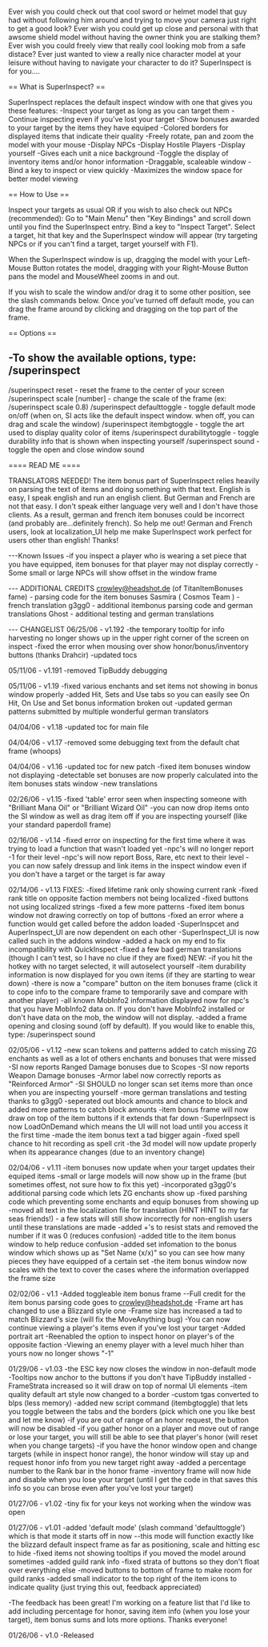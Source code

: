 Ever wish you could check out that cool sword or helmet model that guy had without following him around and trying to move your camera just right to get a good look?  Ever wish you could get up close and personal with that awsome shield model without having the owner think you are stalking them?  Ever wish you could freely view that really cool looking mob from a safe distace?  Ever just wanted to view a really nice character model at your leisure without having to navigate your character to do it?  SuperInspect is for you....

== What is SuperInspect? ==

SuperInspect replaces the default inspect window with one that gives you these features:
-Inspect your target as long as you can target them
-Continue inspecting even if you've lost your target
-Show bonuses awarded to your target by the items they have equiped
-Colored borders for displayed items that indicate their quality
-Freely rotate, pan and zoom the model with your mouse
-Display NPCs
-Display Hostile Players
-Display yourself
-Gives each unit a nice background
-Toggle the display of inventory items and/or honor information
-Draggable, scaleable window
-Bind a key to inspect or view quickly
-Maximizes the window space for better model viewing

== How to Use ==

Inspect your targets as usual OR if you wish to also check out NPCs (recommended): 
Go to "Main Menu" then "Key Bindings" and scroll down until you find the SuperInspect entry.  Bind a key to "Inspect Target".  Select a target, hit that key and the SuperInspect window will appear (try targeting NPCs or if you can't find a target, target yourself with F1).

When the SuperInspect window is up, dragging the model with your Left-Mouse Button rotates the model, dragging with your Right-Mouse Button pans the model and MouseWheel zooms in and out.

If you wish to scale the window and/or drag it to some other position, see the slash commands below.  Once you've turned off default mode, you can drag the frame around by clicking and dragging on the top part of the frame.


== Options ==

-To show the available options, type:
/superinspect
--------------------------------
/superinspect reset - reset the frame to the center of your screen
/superinspect scale [number] - change the scale of the frame (ex: /superinspect scale 0.8)
/superinspect defaulttoggle - toggle default mode on/off (when on, SI acts like the default inspect window. when off, you can drag and scale the window)
/superinspect itembgtoggle - toggle the art used to display quality color of items
/superinspect durabilitytoggle - toggle durability info that is shown when inspecting yourself
/superinspect sound - toggle the open and close window sound


==== READ ME ====

TRANSLATORS NEEDED!
The item bonus part of SuperInspect relies heavily on parsing the text of items and doing something with that text.  English is easy, I speak english and run an english client.  But German and French are not that easy.  I don't speak either language very well and I don't have those clients.  As a result, german and french item bonuses could be incorrect (and probably are...definitely french).  So help me out!  German and French users, look at localization_UI help me make SuperInspect work perfect for users other than english!  Thanks! 


---Known Issues
-if you inspect a player who is wearing a set piece that you have equipped, item bonuses for that player may not display correctly
-Some small or large NPCs will show offset in the window frame

--- ADDITIONAL CREDITS
crowley@headshot.de (of TitanItemBonuses fame) - parsing code for the item bonuses
Sasmira ( Cosmos Team ) - french translation
g3gg0 - additional itembonus parsing code and german translations
Ghost - additional testing and german translations

--- CHANGELIST
06/25/06 - v1.192
-the temporary tooltip for info harvesting no longer shows up in the upper right corner of the screen on inspect
-fixed the error when mousing over show honor/bonus/inventory buttons (thanks Drahcir)
-updated tocs

05/11/06 - v1.191
-removed TipBuddy debugging

05/11/06 - v1.19
-fixed various enchants and set items not showing in bonus window properly
-added Hit, Sets and Use tabs so you can easily see On Hit, On Use and Set bonus information broken out
-updated german patterns submitted by multiple wonderful german translators

04/04/06 - v1.18
-updated toc for main file

04/04/06 - v1.17
-removed some debugging text from the default chat frame (whoops)

04/04/06 - v1.16
-updated toc for new patch
-fixed item bonuses window not displaying
-detectable set bonuses are now properly calculated into the item bonuses stats window
-new translations

02/26/06 - v1.15
-fixed 'table' error seen when inspecting someone with "Brilliant Mana Oil" or "Brilliant Wizard Oil"
-you can now drop items onto the SI window as well as drag item off if you are inspecting yourself (like your standard paperdoll frame)

02/16/06 - v1.14
-fixed error on inspecting for the first time where it was trying to load a function that wasn't loaded yet
-npc's will no longer report -1 for their level
-npc's will now report Boss, Rare, etc next to their level
-you can now safely dressup and link items in the inspect window even if you don't have a target or the target is far away

02/14/06 - v1.13
FIXES:
-fixed lifetime rank only showing current rank
-fixed rank title on opposite faction members not being localized
-fixed buttons not using localized strings
-fixed a few more patterns
-fixed item bonus window not drawing correctly on top of buttons
-fixed an error where a function would get called before the addon loaded
-SuperInspcet and AuperInspect_UI are now dependent on each other
-SuperInspect_UI is now called such in the addons window
-added a hack on my end to fix incompatibility with QuickInspect 
-fixed a few bad german translations (though I can't test, so I have no clue if they are fixed)
NEW:
-if you hit the hotkey with no target selected, it will autoselect yourself
-item durability information is now displayed for you own items (if they are starting to wear down)
-there is now a "compare" button on the item bonuses frame (click it to cope info to the compare frame to temporarily save and compare with another player)
-all known MobInfo2 information displayed now for npc's that you have MobInfo2 data on.  If you don't have MobInfo2 installed or don't have data on the mob, the window will not display.
-added a frame opening and closing sound (off by default).  If you would like to enable this, type: /superinspect sound

02/05/06 - v1.12
-new scan tokens and patterns added to catch missing ZG enchants as well as a lot of others enchants and bonuses that were missed
-SI now reports Ranged Damage bonuses due to Scopes
-SI now reports Weapon Damage bonuses
-Armor label now correctly reports as "Reinforced Armor"
-SI SHOULD no longer scan set items more than once when you are inspecting yourself
-more german translations and testing thanks to g3gg0 
-seperated out block amounts and chance to block and added more patterns to catch block amounts
-item bonus frame will now draw on top of the item buttons if it extends that far down
-SuperInpsect is now LoadOnDemand which means the UI will not load until you access it the first time
-made the item bonus text a tad bigger again
-fixed spell chance to hit recording as spell crit
-the 3d model will now update properly when its appearance changes (due to an inventory change)


02/04/06 - v1.11
-item bonuses now update when your target updates their equiped items
-small or large models will now show up in the frame (but sometimes offest, not sure how to fix this yet)
-incorporated g3gg0's additional parsing code which lets ZG enchants show up
-fixed parshing code which preventing some enchants and equip bonuses from showing up
-moved all text in the localization file for translation (HINT HINT to my far seas friends!) - a few stats will still show incorrectly for non-english users until these translations are made
-added +'s to resist stats and removed the number if it was 0 (reduces confusion)
-added title to the item bonus window to help reduce confusion
-added set infomation to the bonus window which shows up as "Set Name (x/x)" so you can see how many pieces they have equipped of a certain set
-the item bonus window now scales with the text to cover the cases where the information overlapped the frame size

02/02/06 - v1.1
-Added toggleable item bonus frame
--Full credit for the item bonus parsing code goes to crowley@headshot.de
-Frame art has changed to use a Blizzard style one
-Frame size has increased a tad to match Blizzard's size (will fix the MoveAnything bug)
-You can now continue viewing a player's items even if you've lost your target
-Added portrait art
-Reenabled the option to inspect honor on player's of the opposite faction
-Viewing an enemy player with a level much hiher than yours now no longer shows "-1"

01/29/06 - v1.03
-the ESC key now closes the window in non-default mode
-Tooltips now anchor to the buttons if you don't have TipBuddy installed
-FrameStrata increased so it will draw on top of normal UI elements
-item quality default art style now changed to a border
-custom tgas converted to blps (less memory)
-added new script command (itembgtoggle) that lets you toggle between the tabs and the borders (pick which one you like best and let me know)
-if you are out of range of an honor request, the button will now be disabled
-if you gather honor on a player and move out of range or lose your target, you will still be able to see that player's honor (will reset when you change targets)
-if you have the honor window open and change targets (while in inspect honor range), the honor window will stay up and request honor info from you new target right away
-added a percentage number to the Rank bar in the honor frame
-inventory frame will now hide and disable when you lose your target (until I get the code in that saves this info so you can brose even after you've lost your target)

01/27/06 - v1.02
-tiny fix for your keys not working when the window was open

01/27/06 - v1.01
-added 'default mode' (slash command 'defaulttoggle') which is that mode it starts off in now
--this mode will function exactly like the blizzard default inspect frame as far as positioning, scale and hitting esc to hide
-fixed items not showing tooltips if you moved the model around sometimes
-added guild rank info
-fixed strata of buttons so they don't float over everything else
-moved buttons to bottom of frame to make room for guild ranks
-added small indicator to the top right of the item icons to indicate quality (just trying this out, feedback appreciated)

-The feedback has been great!  I'm working on a feature list that I'd like to add including percentage for honor, saving item info (when you lose your target), item bonus sums and lots more options.  Thanks everyone!

01/26/06 - v1.0
-Released 
